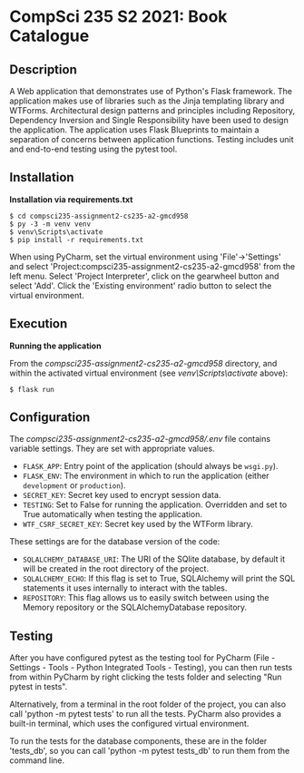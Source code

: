 # CompSci 235 S2 2021: Book Catalogue

## Description

A Web application that demonstrates use of Python's Flask framework. The application makes use of libraries such as the Jinja templating library and WTForms. Architectural design patterns and principles including Repository, Dependency Inversion and Single Responsibility have been used to design the application. The application uses Flask Blueprints to maintain a separation of concerns between application functions. Testing includes unit and end-to-end testing using the pytest tool. 

## Installation

**Installation via requirements.txt**

```shell
$ cd compsci235-assignment2-cs235-a2-gmcd958
$ py -3 -m venv venv
$ venv\Scripts\activate
$ pip install -r requirements.txt
```

When using PyCharm, set the virtual environment using 'File'->'Settings' and select 'Project:compsci235-assignment2-cs235-a2-gmcd958' from the left menu. Select 'Project Interpreter', click on the gearwheel button and select 'Add'. Click the 'Existing environment' radio button to select the virtual environment. 

## Execution

**Running the application**

From the *compsci235-assignment2-cs235-a2-gmcd958* directory, and within the activated virtual environment (see *venv\Scripts\activate* above):

````shell
$ flask run
```` 


## Configuration

The *compsci235-assignment2-cs235-a2-gmcd958/.env* file contains variable settings. They are set with appropriate values.

* `FLASK_APP`: Entry point of the application (should always be `wsgi.py`).
* `FLASK_ENV`: The environment in which to run the application (either `development` or `production`).
* `SECRET_KEY`: Secret key used to encrypt session data.
* `TESTING`: Set to False for running the application. Overridden and set to True automatically when testing the application.
* `WTF_CSRF_SECRET_KEY`: Secret key used by the WTForm library.

These settings are for the database version of the code:

* `SQLALCHEMY_DATABASE_URI`: The URI of the SQlite database, by default it will be created in the root directory of the project.
* `SQLALCHEMY_ECHO`: If this flag is set to True, SQLAlchemy will print the SQL statements it uses internally to interact with the tables. 
* `REPOSITORY`: This flag allows us to easily switch between using the Memory repository or the SQLAlchemyDatabase repository.

## Testing

After you have configured pytest as the testing tool for PyCharm (File - Settings - Tools - Python Integrated Tools - Testing), you can then run tests from within PyCharm by right clicking the tests folder and selecting "Run pytest in tests".

Alternatively, from a terminal in the root folder of the project, you can also call 'python -m pytest tests' to run all the tests. PyCharm also provides a built-in terminal, which uses the configured virtual environment. 

To run the tests for the database components, these are in the folder 'tests_db', so you can call 'python -m pytest tests_db' to run them from the command line.
